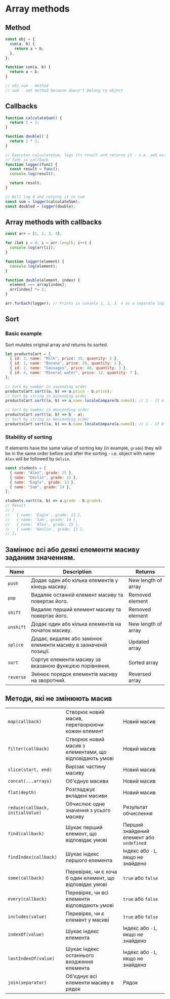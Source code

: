 # Array methods

## Method

```js
const obj = {
  sum(a, b) {
    return a + b;
  },
};

function sum(a, b) {
  return a + b;
}

// obj.sum - method
// sum - not method because doesn't belong to object
```

## Callbacks

```js
function calculateSum() {
  return 2 + 2;
}

function double() {
  return 2 * 2;
}

// Executes calculateSum, logs its result and returns it - i.e. add extra functionality without modifying original function
// func is callback
function logger(func) {
  const result = func();
  console.log(result);

  return result;
}

// Will log 4 and returns it in sum
const sum = logger(calculateSum);
const doubled = logger(double);
```

## Array methods with callbacks

```js
const arr = [1, 2, 3, 4];

for (let i = 0; i < arr.length; i++) {
  console.log(arr[i]);
}

function logger(element) {
  console.log(element);
}

function double(element, index) {
  element === array[index];
  arr[index] *= 2;
}

arr.forEach(logger); // Prints in console 1, 2, 3, 4 as a separate log
```

## Sort

### Basic example

Sort mutates original array and returns its sorted.

```js
let productsCart = [
  { id: 3, name: "Milk", price: 35, quantity: 5 },
  { id: 1, name: "Banana", price: 20, quantity: 1 },
  { id: 2, name: "Sausages", price: 40, quantity: 3 },
  { id: 4, name: "Mineral water", price: 12, quantity: 7 },
];

// Sort by number in ascending order
productsCart.sort((a, b) => a.price - b.price);
// Sort by string in ascending order
productsCart.sort((a, b) => a.name.localeCompare(b.name)); // 1 - if a > b, -1 if a < b, 0 if a === b

// Sort by number in descending order
productsCart.sort((a, b) => b - a);
// Sort by string in descending order
productsCart.sort((a, b) => b.name.localeCompare(a.name)); // 1 - if b > a, -1 if b < a, 0 if a === b
```

### Stability of sorting

If elements have the same value of sorting key (in example, `grade`) they will be in the same order before and after the sorting - i.e. object with name `Alex` will be followed by `Delvin`.

```js
const students = [
  { name: "Alex", grade: 15 },
  { name: "Devlin", grade: 15 },
  { name: "Eagle", grade: 13 },
  { name: "Sam", grade: 14 },
];

students.sort((a, b) => a.grade - b.grade);
// Result
// [
//   { name: 'Eagle', grade: 13 },
//   { name: 'Sam', grade: 14 },
//   { name: 'Alex', grade: 15 },
//   { name: 'Devlin', grade: 15 },
// ];
```

## Замінює всі або деякі елементи масиву заданим значенням.

| Name      | Description                                                      | Returns             |
| --------- | ---------------------------------------------------------------- | ------------------- |
| `push`    | Додає один або кілька елементів у кінець масиву.                 | New length of array |
| `pop`     | Видаляє останній елемент масиву та повертає його.                | Removed element     |
| `shift`   | Видаляє перший елемент масиву та повертає його.                  | Removed element     |
| `unshift` | Додає один або кілька елементів на початок масиву.               | New length of array |
| `splice`  | Додає, видаляє або замінює елементи масиву в зазначеній позиції. | Updated array       |
| `sort`    | Сортує елементи масиву за вказаною функцією порівняння.          | Sorted array        |
| `reverse` | Змінює порядок елементів масиву на зворотний.                    | Reversed array      |

## Методи, які не змінюють масив

|                                  |                                                          |                                          |
| -------------------------------- | -------------------------------------------------------- | ---------------------------------------- |
| `map(callback)`                  | Створює новий масив, перетворюючи кожен елемент          | Новий масив                              |
| `filter(callback)`               | Створює новий масив з елементами, що відповідають умові  | Новий масив                              |
| `slice(start, end)`              | Вирізає частину масиву                                   | Новий масив                              |
| `concat(...arrays)`              | Об'єднує масиви                                          | Новий масив                              |
| `flat(depth)`                    | Розгладжує вкладені масиви                               | Новий масив                              |
| `reduce(callback, initialValue)` | Обчислює одне значення з усього масиву                   | Результат обчислення                     |
| `find(callback)`                 | Шукає перший елемент, що відповідає умові                | Перший знайдений елемент або `undefined` |
| `findIndex(callback)`            | Шукає індекс першого елемента                            | Індекс або `-1`, якщо не знайдено        |
| `some(callback)`                 | Перевіряє, чи є хоча б один елемент, що відповідає умові | `true` або `false`                       |
| `every(callback)`                | Перевіряє, чи всі елементи відповідають умові            | `true` або `false`                       |
| `includes(value)`                | Перевіряє, чи є елемент у масиві                         | `true` або `false`                       |
| `indexOf(value)`                 | Шукає індекс елемента                                    | Індекс або `-1`, якщо не знайдено        |
| `lastIndexOf(value)`             | Шукає індекс останнього входження елемента               | Індекс або `-1`, якщо не знайдено        |
| `join(separator)`                | Об'єднує всі елементи масиву в рядок                     | Рядок                                    |
